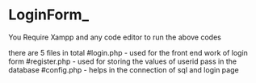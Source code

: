 # LoginForm_

You Require Xampp and any code editor to run the above codes

there are 5 files in total
#login.php - used for the front end work of login form
#register.php - used for storing the values of userid pass in the database
#config.php - helps in the connection of sql and login page
